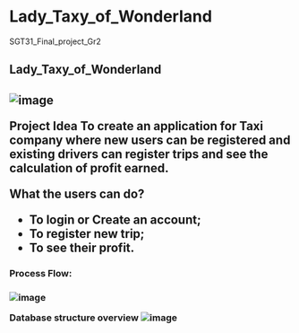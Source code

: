 # Lady_Taxy_of_Wonderland
SGT31_Final_project_Gr2
<h2> Lady_Taxy_of_Wonderland <h2>
  
![image](https://user-images.githubusercontent.com/108826757/191344696-6c657faf-fd41-4a5f-a1f7-0da616315381.png)


Project Idea
To create an application for Taxi company where new users can be registered and existing drivers can register trips and see the 
calculation of profit earned. 

What the users can do?
- To login or Create an account;
- To register new trip;
- To see their profit.

<h3> Process Flow: <h3>

![image](https://user-images.githubusercontent.com/108826757/191344156-c8c754f6-4e3d-4ca5-9f2b-3ec7b4d08c71.png)

Database structure overview
![image](https://user-images.githubusercontent.com/108826757/191344510-4fd7109c-642f-4c2a-a6da-3f487600a840.png)
